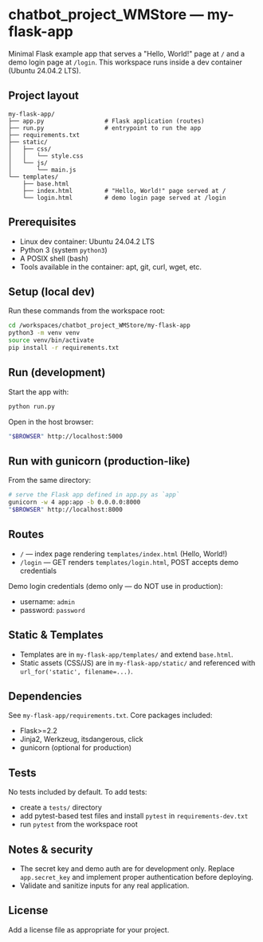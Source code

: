 # chatbot_project_WMStore — my-flask-app

Minimal Flask example app that serves a "Hello, World!" page at `/` and a demo login page at `/login`. This workspace runs inside a dev container (Ubuntu 24.04.2 LTS).

## Project layout
```
my-flask-app/
├── app.py                 # Flask application (routes)
├── run.py                 # entrypoint to run the app
├── requirements.txt
├── static/
│   ├── css/
│   │   └── style.css
│   └── js/
│       └── main.js
└── templates/
    ├── base.html
    ├── index.html         # "Hello, World!" page served at /
    └── login.html         # demo login page served at /login
```

## Prerequisites
- Linux dev container: Ubuntu 24.04.2 LTS
- Python 3 (system `python3`)
- A POSIX shell (bash)
- Tools available in the container: apt, git, curl, wget, etc.

## Setup (local dev)
Run these commands from the workspace root:
```bash
cd /workspaces/chatbot_project_WMStore/my-flask-app
python3 -m venv venv
source venv/bin/activate
pip install -r requirements.txt
```

## Run (development)
Start the app with:
```bash
python run.py
```
Open in the host browser:
```bash
"$BROWSER" http://localhost:5000
```

## Run with gunicorn (production-like)
From the same directory:
```bash
# serve the Flask app defined in app.py as `app`
gunicorn -w 4 app:app -b 0.0.0.0:8000
"$BROWSER" http://localhost:8000
```

## Routes
- `/` — index page rendering `templates/index.html` (Hello, World!)
- `/login` — GET renders `templates/login.html`, POST accepts demo credentials

Demo login credentials (demo only — do NOT use in production):
- username: `admin`
- password: `password`

## Static & Templates
- Templates are in `my-flask-app/templates/` and extend `base.html`.
- Static assets (CSS/JS) are in `my-flask-app/static/` and referenced with `url_for('static', filename=...)`.

## Dependencies
See `my-flask-app/requirements.txt`. Core packages included:
- Flask>=2.2
- Jinja2, Werkzeug, itsdangerous, click
- gunicorn (optional for production)

## Tests
No tests included by default. To add tests:
- create a `tests/` directory
- add pytest-based test files and install `pytest` in `requirements-dev.txt`
- run `pytest` from the workspace root

## Notes & security
- The secret key and demo auth are for development only. Replace `app.secret_key` and implement proper authentication before deploying.
- Validate and sanitize inputs for any real application.

## License
Add a license file as appropriate for your project.